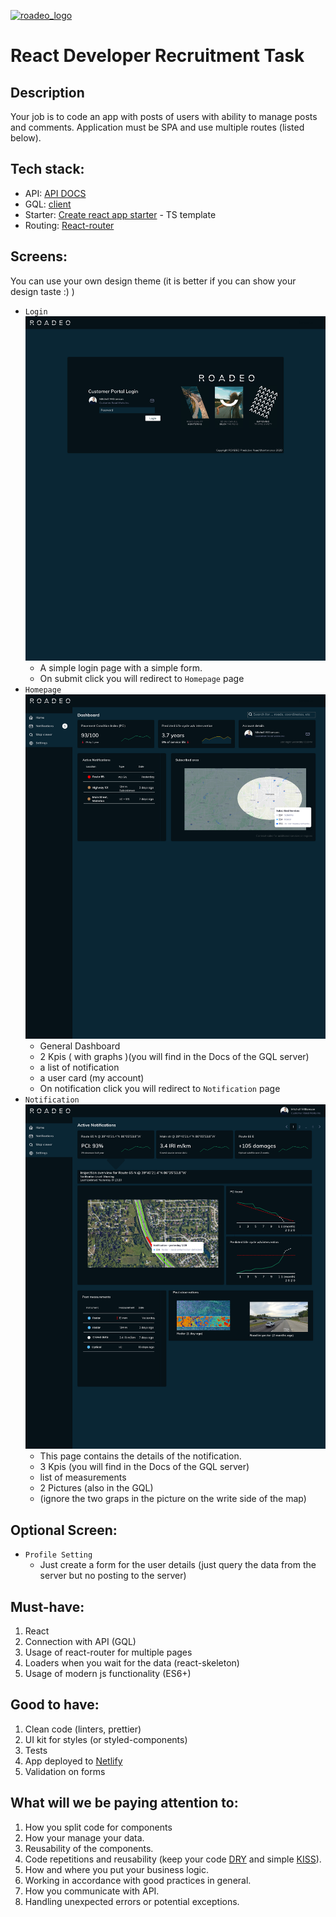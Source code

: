 [![roadeo_logo](https://static.wixstatic.com/media/c1617f_40d55a595dfc47e092ac4adf9d91b6f5~mv2.png/v1/fill/w_287,h_76,al_c,q_85,usm_0.66_1.00_0.01/RoadEO.webp)](https://www.roadeo.io)

# React Developer Recruitment Task 

## Description
Your job is to code an app with posts of users with ability to manage posts and comments. Application must be SPA and use multiple routes (listed below). 

## Tech stack:
* API: [API DOCS](https://react-recruitment.musbenlahrech.repl.co/) 
* GQL: [client](https://www.apollographql.com/docs/react/get-started/)
* Starter: [Create react app starter](https://github.com/facebook/create-react-app) - TS template
* Routing: [React-router](https://github.com/ReactTraining/react-router)

## Screens:

You can use your own design theme (it is better if you can show your design taste :) ) 

* `Login` 
    ![Login](img/Login.png)
    * A simple login page with a simple form. 
    * On submit click you will redirect to `Homepage` page
* `Homepage` 
    ![Homepage](img/HomePage.png)
    * General Dashboard
    * 2 Kpis ( with graphs )(you will find in the Docs of the GQL server)
    * a list of notification
    * a user card (my account)
    * On notification click you will redirect to `Notification` page
* `Notification`
    ![Notification Details](img/Notifications.png)
    * This page contains the details of the notification.
    * 3 Kpis (you will find in the Docs of the GQL server)
    * list of measurements
    * 2 Pictures (also in the GQL)
    * (ignore the two graps in the picture on the write side of the map)
## Optional Screen:
* `Profile Setting` 
    * Just create a form for the user details (just query the data from the server but no posting to the server)
## Must-have:
1. React 
2. Connection with API (GQL)
3. Usage of react-router for multiple pages
4. Loaders when you wait for the data (react-skeleton)
5. Usage of modern js functionality (ES6+)

## Good to have:
1. Clean code (linters, prettier)
2. UI kit for styles (or styled-components)
3. Tests
4. App deployed to [Netlify](https://www.netlify.com/)
5. Validation on forms

## What will we be paying attention to:
1. How you split code for components
2. How your manage your data.
3. Reusability of the components.
4. Code repetitions and reusability (keep your code [DRY](https://en.wikipedia.org/wiki/Don%27t_repeat_yourself) and simple [KISS](https://en.wikipedia.org/wiki/KISS_principle)).
5. How and where you put your business logic.
6. Working in accordance with good practices in general.
7. How you communicate with API.
8. Handling unexpected errors or potential exceptions.
